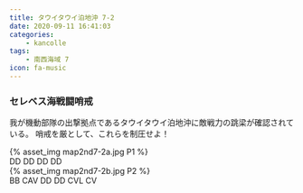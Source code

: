 ```yaml
---
title: タウイタウイ泊地沖 7-2
date: 2020-09-11 16:41:03
categories:
    - kancolle
tags:
    - 南西海域 7
icon: fa-music
---
```


### セレベス海戦闘哨戒
我が機動部隊の出撃拠点であるタウイタウイ泊地沖に敵戦力の跳梁が確認されている。
哨戒を厳として、これらを制圧せよ！

<!-- <div style="width: 100%;padding-bottom: 59%;position: relative;">
    <div
        style="position: absolute;left: 0;top: 0;width: 100%;height: 100%;background-repeat: no-repeat;background-image: url('./02_image.png');background-position: 0px 0px;background-size: 200%;">
        <div
            style="position: relative;left: 0;top: 0;width: 100%;height: 100%;background-repeat: no-repeat;background-image: url('./02_image.png');background-position: 100% 0px;background-size:200%;z-index: 2;">
        </div>
    </div>
</div> -->
{% asset_img map2nd7-2a.jpg P1 %}
<br>
DD DD DD DD
<br>
{% asset_img map2nd7-2b.jpg P2 %}
<br>
BB CAV DD DD CVL CV
<br>



